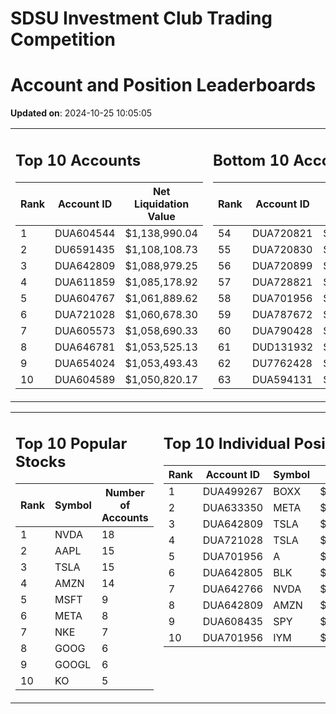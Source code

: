 # SDSU Investment Club Trading Competition 
 # Account and Position Leaderboards

**Updated on**: 2024-10-25 10:05:05

<table><tr><td valign="top">

## Top 10 Accounts
| Rank | Account ID | Net Liquidation Value |
|------|------------|-----------------------|
| 1 | DUA604544 | $1,138,990.04 |
| 2 | DU6591435 | $1,108,108.73 |
| 3 | DUA642809 | $1,088,979.25 |
| 4 | DUA611859 | $1,085,178.92 |
| 5 | DUA604767 | $1,061,889.62 |
| 6 | DUA721028 | $1,060,678.30 |
| 7 | DUA605573 | $1,058,690.33 |
| 8 | DUA646781 | $1,053,525.13 |
| 9 | DUA654024 | $1,053,493.43 |
| 10 | DUA604589 | $1,050,820.17 |

</td><td valign="top">

## Bottom 10 Accounts
| Rank | Account ID | Net Liquidation Value |
|------|------------|-----------------------|
| 54 | DUA720821 | $1,004,051.87 |
| 55 | DUA720830 | $1,004,051.87 |
| 56 | DUA720899 | $1,004,051.87 |
| 57 | DUA728821 | $1,003,693.79 |
| 58 | DUA701956 | $1,003,122.82 |
| 59 | DUA787672 | $1,002,858.13 |
| 60 | DUA790428 | $1,002,858.13 |
| 61 | DUD131932 | $999,970.59 |
| 62 | DU7762428 | $993,505.96 |
| 63 | DUA594131 | $981,639.54 |

</td></tr></table>

<table><tr><td valign="top">

## Top 10 Popular Stocks
| Rank | Symbol | Number of Accounts |
|------|--------|--------------------|
| 1 | NVDA | 18 |
| 2 | AAPL | 15 |
| 3 | TSLA | 15 |
| 4 | AMZN | 14 |
| 5 | MSFT | 9 |
| 6 | META | 8 |
| 7 | NKE | 7 |
| 8 | GOOG | 6 |
| 9 | GOOGL | 6 |
| 10 | KO | 5 |

</td><td valign="top">

## Top 10 Individual Positions
| Rank | Account ID | Symbol | Cost | Total Value |
|------|------------|--------|-----------|-------------|
| 1 | DUA499267 | BOXX | $599,207.78 | $599,207.78 |
| 2 | DUA633350 | META | $398,315.53 | $398,315.53 |
| 3 | DUA642809 | TSLA | $339,002.60 | $339,002.60 |
| 4 | DUA721028 | TSLA | $241,563.11 | $241,563.11 |
| 5 | DUA701956 | A | $198,953.57 | $198,953.57 |
| 6 | DUA642805 | BLK | $198,481.01 | $198,481.01 |
| 7 | DUA642766 | NVDA | $195,171.67 | $195,171.67 |
| 8 | DUA642809 | AMZN | $184,214.68 | $184,214.68 |
| 9 | DUA608435 | SPY | $171,717.02 | $171,717.02 |
| 10 | DUA701956 | IYM | $150,029.05 | $150,029.05 |

</td></tr></table>
